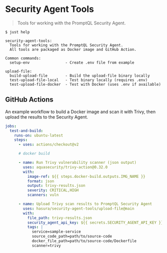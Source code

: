 # Security Agent Tools

> Tools for working with the PromptQL Security Agent.

```
$ just help

security-agent-tools:
  Tools for working with the PromptQL Security Agent.
  All tools are packaged as Docker image and GitHub Action.

Common commands:
  setup-env                - Create .env file from example

upload-file:
  build-upload-file        - Build the upload-file binary locally
  test-upload-file-local   - Test binary locally (requires .env)
  test-upload-file-docker  - Test with Docker (uses .env if available)
```

## GitHub Actions

An example workflow to build a Docker image and scan it with Trivy, then upload the results to the Security Agent.

```yaml
jobs:
  test-and-build:
    runs-on: ubuntu-latest
    steps:
      - uses: actions/checkout@v2

      # docker build

      - name: Run Trivy vulnerability scanner (json output)
        uses: aquasecurity/trivy-action@0.32.0
        with:
          image-ref: ${{ steps.docker-build.outputs.IMG_NAME }}
          format: json
          output: trivy-results.json
          severity: CRITICAL,HIGH
          scanners: vuln

      - name: Upload Trivy scan results to PromptQL Security Agent
        uses: hasura/security-agent-tools/upload-file@main
        with:
          file_path: trivy-results.json
          security_agent_api_key: ${{ secrets.SECURITY_AGENT_API_KEY }}
          tags: |
            service=sample-service
            source_code_path=path/to/source-code
            docker_file_path=path/to/source-code/Dockerfile
            scanner=trivy
```
